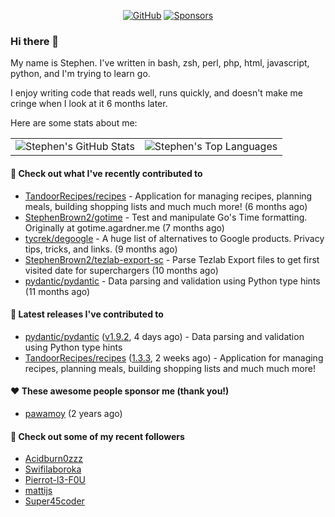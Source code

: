 <p align="center">
    <a href="https://github.com/StephenBrown2"><img src="https://img.shields.io/github/followers/StephenBrown2.svg?label=GitHub&style=social" alt="GitHub"></a>
    <a href="https://github.com/sponsors/StephenBrown2"><img src="https://img.shields.io/badge/Sponsors--_.svg?style=social&logo=github&logoColor=EA4AAA" alt="Sponsors"></a>
</p>

### Hi there 👋

My name is Stephen. I've written in bash, zsh, perl, php, html, javascript, python, and I'm trying to learn go.

I enjoy writing code that reads well, runs quickly, and doesn't make me cringe when I look at it 6 months later.

Here are some stats about me:

|     |     |
| --- | --- |
| ![Stephen's GitHub Stats](https://github-readme-stats.vercel.app/api?username=StephenBrown2&show_icons=true&count_private=true) | ![Stephen's Top Languages](https://github-readme-stats.vercel.app/api/top-langs/?username=StephenBrown2&layout=compact) |

#### 👷 Check out what I've recently contributed to

- [TandoorRecipes/recipes](https://github.com/TandoorRecipes/recipes) - Application for managing recipes, planning meals, building shopping lists and much much more! (6 months ago)
- [StephenBrown2/gotime](https://github.com/StephenBrown2/gotime) - Test and manipulate Go&#39;s Time formatting. Originally at gotime.agardner.me (7 months ago)
- [tycrek/degoogle](https://github.com/tycrek/degoogle) - A huge list of alternatives to Google products. Privacy tips, tricks, and links. (9 months ago)
- [StephenBrown2/tezlab-export-sc](https://github.com/StephenBrown2/tezlab-export-sc) - Parse Tezlab Export files to get first visited date for superchargers (10 months ago)
- [pydantic/pydantic](https://github.com/pydantic/pydantic) - Data parsing and validation using Python type hints (11 months ago)



#### 🔭 Latest releases I've contributed to

- [pydantic/pydantic](https://github.com/pydantic/pydantic) ([v1.9.2](https://github.com/pydantic/pydantic/releases/tag/v1.9.2), 4 days ago) - Data parsing and validation using Python type hints
- [TandoorRecipes/recipes](https://github.com/TandoorRecipes/recipes) ([1.3.3](https://github.com/TandoorRecipes/recipes/releases/tag/1.3.3), 2 weeks ago) - Application for managing recipes, planning meals, building shopping lists and much much more!

#### ❤️ These awesome people sponsor me (thank you!)

- [pawamoy](https://github.com/pawamoy) (2 years ago)

#### 👯 Check out some of my recent followers

- [Acidburn0zzz](https://github.com/Acidburn0zzz)
- [Swifilaboroka](https://github.com/Swifilaboroka)
- [Pierrot-l3-F0U](https://github.com/Pierrot-l3-F0U)
- [mattijs](https://github.com/mattijs)
- [Super45coder](https://github.com/Super45coder)


